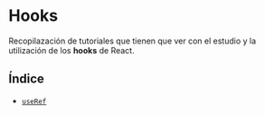 # Hooks

Recopilazación de tutoriales que tienen que ver con el estudio y la utilización de los **hooks** de React.

## Índice

* [`useRef`](https://github.com/DevJoseManuel/js-tutorials/blob/master/react/hooks/10_useRef.md)